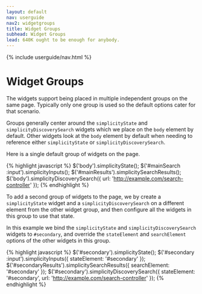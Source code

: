 ```yaml
---
layout: default
nav: userguide
nav2: widgetgroups
title: Widget Groups
subhead: Widget Groups
lead: 640K ought to be enough for anybody.
---
```


{% include userguide/nav.html %}

Widget Groups
=============

The widgets support being placed in multiple independent groups on the same page. Typically only one group is used so the default options cater for that scenario.

Groups generally center around the `simplicityState` and `simplicityDiscoverySearch` widgets which we place on the `body` element by default.
Other widgets look at the `body` element by default when needing to reference either `simplicityState` or `simplicityDiscoverySearch`.

Here is a single default group of widgets on the page.

{% highlight javascript %}
$('body').simplicityState();
$('#mainSearch :input').simplicityInputs();
$('#mainResults').simplicitySearchResults();
$('body').simplicityDiscoverySearch({
  url: 'http://example.com/search-controller'
});
{% endhighlight %}

To add a second group of widgets to the page, we by create a `simplicityState` widget and a `simplicityDiscoverySearch`
on a different element from the other widget group, and then configure all the widgets in this group to use that state.

In this example we bind the `simplicityState` and `simplicityDiscoverySearch` widgets to `#secondary`,
and override the `stateElement` and `searchElement` options of the other widgets in this group.

{% highlight javascript %}
$('#secondary').simplicityState();
$('#secondary :input').simplicityInputs({
    stateElement: '#secondary'
});
$('#secondaryResults').simplicitySearchResults({
    searchElement: '#secondary'
});
$('#secondary').simplicityDiscoverySearch({
  stateElement: '#secondary',
  url: 'http://example.com/search-controller'
});
{% endhighlight %}
